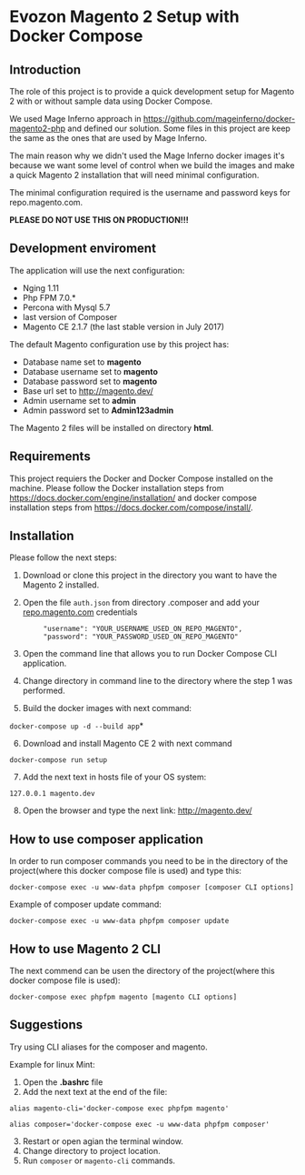 # Evozon Magento 2 Setup with Docker Compose

## Introduction

The role of this project is to provide a quick development setup for Magento 2 with or without sample data using Docker Compose.

We used Mage Inferno approach in https://github.com/mageinferno/docker-magento2-php and defined our solution. Some files in this project are keep the same as the ones that are used by Mage Inferno.

The main reason why we didn't used the Mage Inferno docker images it's because we want some level of control when we build the images and make a quick Magento 2 installation that will need minimal configuration. 

The minimal configuration required is the username and password keys for repo.magento.com.

**PLEASE DO NOT USE THIS ON PRODUCTION!!!**

## Development enviroment

The application will use the next configuration: 
* Nging 1.11
* Php FPM 7.0.*
* Percona with Mysql 5.7
* last version of Composer
* Magento CE 2.1.7 (the last stable version in July 2017)

The default Magento configuration use by this project has:
* Database name set to __magento__
* Database username set to __magento__
* Database password set to __magento__
* Base url set to http://magento.dev/
* Admin username set to __admin__
* Admin password set to __Admin123admin__

The Magento 2 files will be installed on directory __html__. 

## Requirements

This project requiers the Docker and Docker Compose installed on the machine. Please follow the Docker installation steps from https://docs.docker.com/engine/installation/ and docker compose installation steps from https://docs.docker.com/compose/install/.

## Installation

Please follow the next steps:
1. Download or clone this project in the directory you want to have the Magento 2 installed.
2. Open the file `auth.json` from directory .composer and add your [repo.magento.com](http://devdocs.magento.com/guides/v2.0/install-gde/prereq/connect-auth.html) credentials

            "username": "YOUR_USERNAME_USED_ON_REPO_MAGENTO",
            "password": "YOUR_PASSWORD_USED_ON_REPO_MAGENTO"

3. Open the command line that allows you to run Docker Compose CLI application.
4. Change directory in command line to the directory where the step 1 was performed.
5. Build the docker images with next command: 

`docker-compose up -d --build app`*

6. Download and install Magento CE 2 with next command

`docker-compose run setup`

7. Add the next text in hosts file of your OS system:

`127.0.0.1 magento.dev`

8. Open the browser and type the next link: http://magento.dev/


## How to use composer application

In order to run composer commands you need to be in the directory of the project(where this docker compose file is used) and type this:

`docker-compose exec -u www-data phpfpm composer [composer CLI options]` 

Example of composer update command:

`docker-compose exec -u www-data phpfpm composer update`

## How to use Magento 2 CLI

The next commend can be usen the directory of the project(where this docker compose file is used):

`docker-compose exec phpfpm magento [magento CLI options]`


## Suggestions 
Try using CLI aliases for the composer and magento.

Example for linux Mint: 

 1. Open the __.bashrc__ file
 2. Add the next text at the end of the file:

`alias magento-cli='docker-compose exec phpfpm magento'`

`alias composer='docker-compose exec -u www-data phpfpm composer'`

 3. Restart or open agian the terminal window.
 4. Change directory to project location.
 5. Run `composer` or `magento-cli` commands.
 
